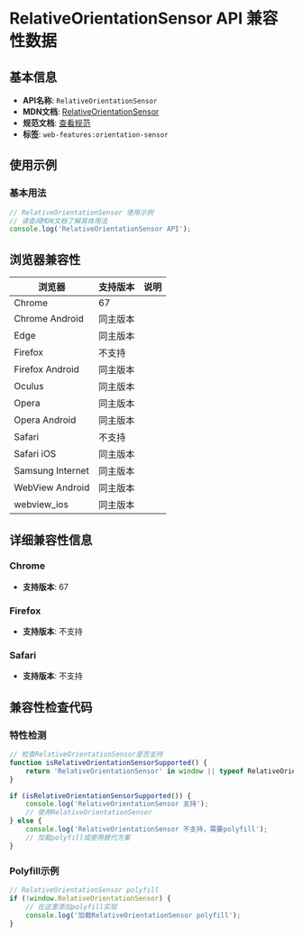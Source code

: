 # RelativeOrientationSensor API 兼容性数据

## 基本信息

- **API名称**: `RelativeOrientationSensor`
- **MDN文档**: [RelativeOrientationSensor](https://developer.mozilla.org/docs/Web/API/RelativeOrientationSensor)
- **规范文档**: [查看规范](https://w3c.github.io/orientation-sensor/#relativeorientationsensor-interface)
- **标签**: `web-features:orientation-sensor`

## 使用示例

### 基本用法

```javascript
// RelativeOrientationSensor 使用示例
// 请查阅MDN文档了解具体用法
console.log('RelativeOrientationSensor API');
```

## 浏览器兼容性

| 浏览器 | 支持版本 | 说明 |
|--------|----------|------|
| Chrome | 67 |  |
| Chrome Android | 同主版本 |  |
| Edge | 同主版本 |  |
| Firefox | 不支持 |  |
| Firefox Android | 同主版本 |  |
| Oculus | 同主版本 |  |
| Opera | 同主版本 |  |
| Opera Android | 同主版本 |  |
| Safari | 不支持 |  |
| Safari iOS | 同主版本 |  |
| Samsung Internet | 同主版本 |  |
| WebView Android | 同主版本 |  |
| webview_ios | 同主版本 |  |

## 详细兼容性信息

### Chrome

- **支持版本**: 67

### Firefox

- **支持版本**: 不支持

### Safari

- **支持版本**: 不支持

## 兼容性检查代码

### 特性检测

```javascript
// 检查RelativeOrientationSensor是否支持
function isRelativeOrientationSensorSupported() {
    return 'RelativeOrientationSensor' in window || typeof RelativeOrientationSensor !== 'undefined';
}

if (isRelativeOrientationSensorSupported()) {
    console.log('RelativeOrientationSensor 支持');
    // 使用RelativeOrientationSensor
} else {
    console.log('RelativeOrientationSensor 不支持，需要polyfill');
    // 加载polyfill或使用替代方案
}
```

### Polyfill示例

```javascript
// RelativeOrientationSensor polyfill
if (!window.RelativeOrientationSensor) {
    // 在这里添加polyfill实现
    console.log('加载RelativeOrientationSensor polyfill');
}
```

